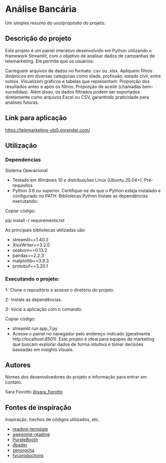 # Análise Bancária

Um simples resumo do uso/propósito do projeto.

## Descrição do projeto

Este projeto é um painel interativo desenvolvido em Python utilizando o framework Streamlit, com o objetivo de analisar dados de campanhas de telemarketing. Ele permite que os usuários:

Carreguem arquivos de dados no formato .csv ou .xlsx.
Apliquem filtros dinâmicos em diversas categorias como idade, profissão, estado civil, entre outros.
Visualizem gráficos e tabelas que representam:
Proporção dos resultados antes e após os filtros.
Proporção de aceite (chamadas bem-sucedidas).
Além disso, os dados filtrados podem ser exportados diretamente como arquivos Excel ou CSV, garantindo praticidade para análises futuras.

## Link para aplicação 
https://telemarketing-vbi5.onrender.com/

## Utilização

### Dependencias

Sistema Operacional
* Testado em Windows 10 e distribuições Linux (Ubuntu 20.04+).
Pré-requisitos
* Python 3.8 ou superior. Certifique-se de que o Python esteja instalado e configurado no PATH.
Bibliotecas Python
Instale as dependências executando:


Copiar código:

pip install -r requirements.txt

As principais bibliotecas utilizadas são:

* streamlit==1.40.2
* XlsxWriter==3.2.0
* seaborn==0.13.2
* pandas==2.2.3
* matplotlib==3.9.3
* protobuf==3.20.1


### Executando o projeto:

1- Clone o repositório e acesse o diretório do projeto.

2- Instale as dependências.

3- Inicie a aplicação com o comando:

Copiar código:

* streamlit run app_7.py
* Acesse o painel no navegador pelo endereço indicado (geralmente http://localhost:8501).
Este projeto é ideal para equipes de marketing que buscam explorar dados de forma intuitiva e tomar decisões baseadas em insights visuais.


## Autores

Nomes dos desenvolvedores do projeto e informação para entrar em contato.

Sara Fiorotto
[@sara_fiorotto]((https://www.linkedin.com/in/sara-fiorotto/))



## Fontes de inspiração

Inspiração, trechos de códigos utilizados, etc.
* [readme-template](https://gist.github.com/DomPizzie/7a5ff55ffa9081f2de27c315f5018afc)
* [awesome-readme](https://github.com/matiassingers/awesome-readme)
* [PurpleBooth](https://gist.github.com/PurpleBooth/109311bb0361f32d87a2)
* [dbader](https://github.com/dbader/readme-template)
* [zenorocha](https://gist.github.com/zenorocha/4526327)
* [fvcproductions](https://gist.github.com/fvcproductions/1bfc2d4aecb01a834b46)

